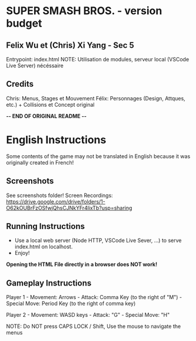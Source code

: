 # SUPER SMASH BROS. - version budget

## Felix Wu et (Chris) Xi Yang - Sec 5

Entrypoint: index.html
NOTE: Utilisation de modules, serveur local (VSCode Live Server) nécéssaire

## Credits

Chris: Menus, Stages et Mouvement
Félix: Personnages (Design, Attques, etc.) + Collisions et Concept original

**-- END OF ORIGINAL README --**

# English Instructions

Some contents of the game may not be translated in English because it was originally created in French!

## Screenshots

See screenshots folder!
Screen Recordings: https://drive.google.com/drive/folders/1-O62kOUBrFzOSfwjQhsCJNkYFr4lixTb?usp=sharing

## Running Instructions

- Use a local web server (Node HTTP, VSCode Live Sever, ...) to serve index.html on localhost.
- Enjoy!

**Opening the HTML File directly in a browser does NOT work!**

## Gameplay Instructions

Player 1 - Movement: Arrows - Attack: Comma Key (to the right of "M") - Special Move: Period Key (to the right of comma key)

Player 2 - Movement: WASD keys - Attack: "G" - Special Move: "H"

NOTE: Do NOT press CAPS LOCK / Shift, Use the mouse to navigate the menus
